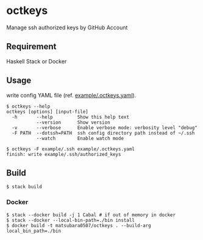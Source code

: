 # octkeys

Manage ssh authorized keys by GitHub Account

## Requirement

Haskell Stack or Docker

## Usage

write config YAML file (ref. [example/.octkeys.yaml](example/.octkeys.yaml)).

```
$ octkeys --help
octkeys [options] [input-file]
  -h       --help         Show this help text
           --version      Show version
  -v       --verbose      Enable verbose mode: verbosity level "debug"
  -F PATH  --dotssh=PATH  ssh config directory path instead of ~/.ssh
           --watch        Enable watch mode

$ octkeys -F example/.ssh example/.octkeys.yaml
finish: write example/.ssh/authorized_keys
```

## Build

```
$ stack build
```

### Docker

```
$ stack --docker build -j 1 Cabal # if out of memory in docker
$ stack --docker --local-bin-path=./bin install
$ docker build -t matsubara0507/octkeys . --build-arg local_bin_path=./bin
```
